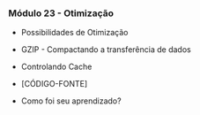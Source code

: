 ### Módulo 23 - Otimização

- Possibilidades de Otimização

- GZIP - Compactando a transferência de dados

- Controlando Cache

- [CÓDIGO-FONTE]

- Como foi seu aprendizado?